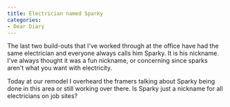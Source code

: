 ```yaml
---
title: Electrician named Sparky
categories:
- Dear Diary
---
```


The last two build-outs that I've worked through at the office have had the same electrician and everyone always calls him Sparky. It is his nickname. I've always thought it was a fun nickname, or concerning since sparks aren't what you want with electricity.

Today at our remodel I overheard the framers talking about Sparky being done in this area or still working over there. Is Sparky just a nickname for all electricians on job sites?
